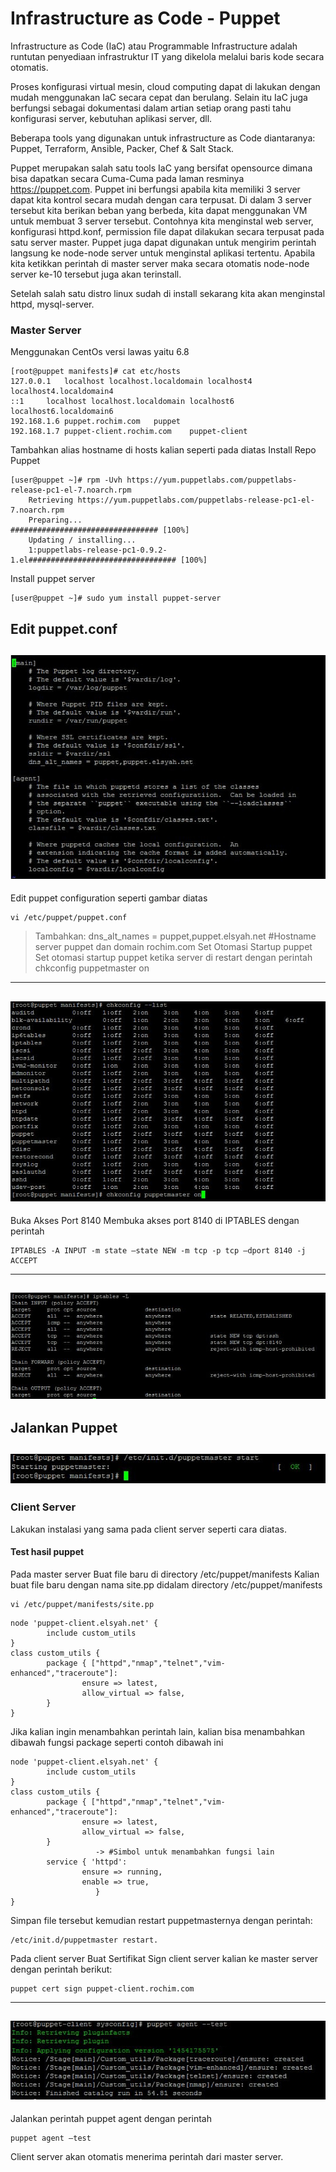 # Infrastructure as Code - Puppet
Infrastructure as Code (IaC) atau Programmable Infrastructure adalah runtutan penyediaan infrastruktur IT yang dikelola melalui baris kode secara otomatis. 

Proses konfigurasi virtual mesin, cloud computing dapat di lakukan dengan mudah menggunakan IaC secara cepat dan berulang. Selain itu IaC juga berfungsi sebagai dokumentasi dalam artian setiap orang pasti tahu konfigurasi server, kebutuhan aplikasi server, dll.

Beberapa tools yang digunakan untuk infrastructure as Code diantaranya: Puppet, Terraform, Ansible, Packer, Chef & Salt Stack.

Puppet merupakan salah satu tools IaC yang bersifat opensource dimana bisa dapatkan secara Cuma-Cuma pada laman resminya https://puppet.com. Puppet ini berfungsi apabila kita memiliki 3 server dapat kita kontrol secara mudah dengan cara terpusat. Di dalam 3 server tersebut kita berikan beban yang berbeda, kita dapat menggunakan VM untuk membuat 3 server tersebut. Contohnya kita menginstal web server, konfigurasi httpd.konf, permission file dapat dilakukan secara terpusat pada satu server master. Puppet juga dapat digunakan untuk mengirim perintah langsung ke node-node server untuk menginstal aplikasi tertentu. Apabila kita ketikkan perintah di master server maka secara otomatis node-node server ke-10 tersebut juga akan terinstall.

Setelah salah satu distro linux sudah di install sekarang kita akan menginstal httpd, mysql-server.
### Master Server
Menggunakan CentOs versi lawas yaitu 6.8
```
[root@puppet manifests]# cat etc/hosts
127.0.0.1	localhost localhost.localdomain localhost4 localhost4.localdomain4
::1		localhost localhost.localdomain localhost6 localhost6.localdomain6
192.168.1.6	puppet.rochim.com	puppet
192.168.1.7	puppet-client.rochim.com	puppet-client
```
Tambahkan alias hostname di hosts kalian seperti pada diatas
Install Repo Puppet
``` 
[user@puppet ~]# rpm -Uvh https://yum.puppetlabs.com/puppetlabs-release-pc1-el-7.noarch.rpm
	Retrieving https://yum.puppetlabs.com/puppetlabs-release-pc1-el-7.noarch.rpm
	Preparing...                          ################################# [100%]
	Updating / installing...
	1:puppetlabs-release-pc1-0.9.2-1.el################################# [100%]
```
Install puppet server
``` 
[user@puppet ~]# sudo yum install puppet-server
```
Edit puppet.conf
---
![alt text](https://github.com/AIMAGU/puppet/blob/master/screenshot/screen1.jpg "Edit Puppet.conf")
---
Edit puppet configuration seperti gambar diatas
```
vi /etc/puppet/puppet.conf
```
> Tambahkan:
dns_alt_names = puppet,puppet.elsyah.net #Hostname server puppet dan domain rochim.com
Set Otomasi Startup puppet
Set otomasi startup puppet ketika server di restart dengan perintah
chkconfig puppetmaster on
---
![alt text](https://github.com/AIMAGU/puppet/blob/master/screenshot/screen2.jpg "startup")
---
Buka Akses Port 8140
Membuka akses port 8140 di IPTABLES dengan perintah
```
IPTABLES -A INPUT -m state –state NEW -m tcp -p tcp –dport 8140 -j ACCEPT
```
---
![alt text](https://github.com/AIMAGU/puppet/blob/master/screenshot/screen3.jpg "Open port")
---
Jalankan Puppet
---
![alt text](https://github.com/AIMAGU/puppet/blob/master/screenshot/screen4.jpg "Jalankan puppet")
---
### Client Server
Lakukan instalasi yang sama pada client server seperti cara diatas.

#### Test hasil puppet
Pada master server Buat file baru di directory /etc/puppet/manifests
Kalian buat file baru dengan nama site.pp didalam directory /etc/puppet/manifests
```
vi /etc/puppet/manifests/site.pp
```
```
node 'puppet-client.elsyah.net' {
        include custom_utils
}
class custom_utils {
        package { ["httpd","nmap","telnet","vim-enhanced","traceroute"]:
                ensure => latest,
                allow_virtual => false,
        }
}
```
Jika kalian ingin menambahkan perintah lain, kalian bisa menambahkan dibawah fungsi package seperti contoh dibawah ini
```
node 'puppet-client.elsyah.net' {
        include custom_utils
}
class custom_utils {
        package { ["httpd","nmap","telnet","vim-enhanced","traceroute"]:
                ensure => latest,
                allow_virtual => false,
        }
                   -> #Simbol untuk menambahkan fungsi lain
        service { 'httpd': 
                ensure => running,
                enable => true,
                   }
}
```
Simpan file tersebut kemudian restart puppetmasternya dengan perintah:
```
/etc/init.d/puppetmaster restart.
```
Pada client server Buat Sertifikat Sign client server kalian ke master server dengan perintah berikut:
```
puppet cert sign puppet-client.rochim.com
```
---
![alt text](https://github.com/AIMAGU/puppet/blob/master/screenshot/screen5.jpg "test installasi")
---
Jalankan perintah puppet agent dengan perintah
```
puppet agent –test
```
Client server akan otomatis menerima perintah dari master server.
